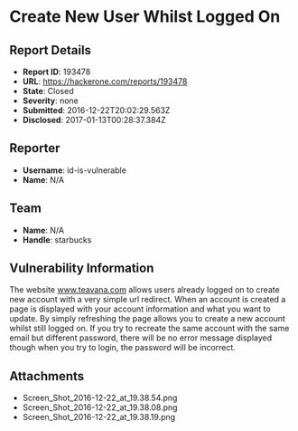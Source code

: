 # Create New User Whilst Logged On

## Report Details
- **Report ID**: 193478
- **URL**: https://hackerone.com/reports/193478
- **State**: Closed
- **Severity**: none
- **Submitted**: 2016-12-22T20:02:29.563Z
- **Disclosed**: 2017-01-13T00:28:37.384Z

## Reporter
- **Username**: id-is-vulnerable
- **Name**: N/A

## Team
- **Name**: N/A
- **Handle**: starbucks

## Vulnerability Information
The website www.teavana.com allows users already logged on to create new account with a very simple url redirect. When an account is created a page is displayed with your account information and what you want to update. By simply refreshing the page allows you to create a new account whilst still logged on. If you try to recreate the same account with the same email but different password, there will be no error message displayed though when you try to login, the password will be incorrect.

## Attachments
- Screen_Shot_2016-12-22_at_19.38.54.png
- Screen_Shot_2016-12-22_at_19.38.08.png
- Screen_Shot_2016-12-22_at_19.38.19.png
